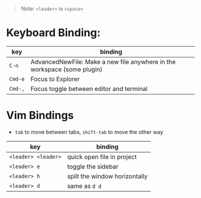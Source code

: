 
> Note: `<leader>` is `<space>`

# Keyboard Binding:

| key | binding |
| --- | --- |
| `C-n` | AdvancedNewFile: Make a new file anywhere in the workspace (some plugin) |
| `Cmd-e` | Focus to Explorer |
| `Cmd-,` | Focus toggle between editor and terminal |

# Vim Bindings
- `tab` to move between tabs, `shift-tab` to move the other way

| key | binding |
| --- | --- |
| `<leader> <leader>` | quick open file in project |
| `<leader> e` | toggle the sidebar |
| `<leader> h` | split the window horizontally |
| `<leader> d` | same as `d d` |
